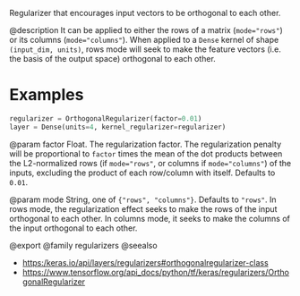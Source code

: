 Regularizer that encourages input vectors to be orthogonal to each other.

@description
It can be applied to either the rows of a matrix (`mode="rows"`) or its
columns (`mode="columns"`). When applied to a `Dense` kernel of shape
`(input_dim, units)`, rows mode will seek to make the feature vectors
(i.e. the basis of the output space) orthogonal to each other.

# Examples
```python
regularizer = OrthogonalRegularizer(factor=0.01)
layer = Dense(units=4, kernel_regularizer=regularizer)
```

@param factor
Float. The regularization factor. The regularization penalty
will be proportional to `factor` times the mean of the dot products
between the L2-normalized rows (if `mode="rows"`, or columns if
`mode="columns"`) of the inputs, excluding the product of each
row/column with itself.  Defaults to `0.01`.

@param mode
String, one of `{"rows", "columns"}`. Defaults to `"rows"`. In
rows mode, the regularization effect seeks to make the rows of the
input orthogonal to each other. In columns mode, it seeks to make
the columns of the input orthogonal to each other.

@export
@family regularizers
@seealso
+ <https:/keras.io/api/layers/regularizers#orthogonalregularizer-class>
+ <https://www.tensorflow.org/api_docs/python/tf/keras/regularizers/OrthogonalRegularizer>
